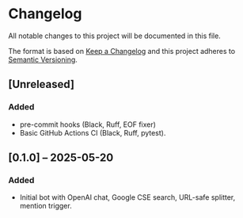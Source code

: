 # Changelog

All notable changes to this project will be documented in this file.

The format is based on [Keep a Changelog](https://keepachangelog.com/en/1.1.0/)
and this project adheres to [Semantic Versioning](https://semver.org/spec/v2.0.0.html).

## [Unreleased]
### Added
- pre-commit hooks (Black, Ruff, EOF fixer)
- Basic GitHub Actions CI (Black, Ruff, pytest).

## [0.1.0] – 2025-05-20
### Added
- Initial bot with OpenAI chat, Google CSE search, URL-safe splitter, mention trigger.
